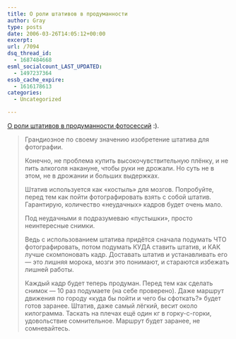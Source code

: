 ```yaml
---
title: О роли штативов в продуманности
author: Gray
type: posts
date: 2006-03-26T14:05:12+00:00
excerpt:
url: /7094
dsq_thread_id:
  - 1687484668
esml_socialcount_LAST_UPDATED:
  - 1497237364
essb_cache_expire:
  - 1616178613
categories:
  - Uncategorized

---
```








<a href="http://ouch.kiev.ua/2006-03-23/514.html" target="_blank">О роли штативов в продуманности фотосессий</a> :).

> Грандиозное по своему значению изобретение штатива для фотографии.
> 
> Конечно, не проблема купить высокочувствительную плёнку, и не пить алкоголя накануне, чтобы руки не дрожали. Но суть не в этом, не в дрожании и больших выдержках.
> 
> Штатив используется как &#171;костыль&#187; для мозгов. Попробуйте, перед тем как пойти фотографировать взять с собой штатив. Гарантирую, количество &#171;неудачных&#187; кадров будет очень мало.
> 
> Под неудачными я подразумеваю &#171;пустышки&#187;, просто неинтересные снимки.
> 
> Ведь с использованием штатива придётся сначала подумать ЧТО фотографировать, потом подумать КУДА ставить штатив, и КАК лучше скомпоновать кадр. Доставать штатив и устанавливать его &#8212; это лишняя морока, мозги это понимают, и стараются избежать лишней работы.
> 
> Каждый кадр будет теперь продуман. Перед тем как сделать снимок &#8212; 10 раз подумаете (на себе проверено). Даже маршрут движения по городу &#171;куда бы пойти и чего бы сфоткать?&#187; будет готов заранее. Штатив, даже самый лёгкий, весит около килограмма. Таскать на плечах ещё один кг в горку-с-горки, удовольствие сомнительное. Маршрут будет заранее, не сомневайтесь.